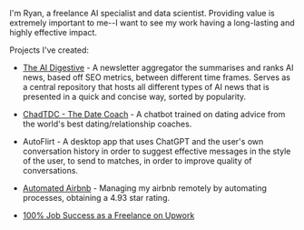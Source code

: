 I'm Ryan, a freelance AI specialist and data scientist. Providing value is extremely important to me--I want to see my work having a long-lasting and highly effective impact.

Projects I've created:

* [The AI Digestive](https://theaidigestive.com) - A newsletter aggregator the summarises and ranks AI news, based off SEO metrics, between different time frames. Serves as a central repository that hosts all different types of AI news that is presented in a quick and concise way, sorted by popularity. 

* [ChadTDC - The Date Coach](https://play.google.com/store/apps/details?id=com.automiserai.ChadTDC) - A chatbot trained on dating advice from the world's best dating/relationship coaches.

* AutoFlirt - A desktop app that uses ChatGPT and the user's own conversation history in order to suggest effective messages in the style of the user, to send to matches, in order to improve quality of conversations.

* [Automated Airbnb](https://www.airbnb.co.uk/rooms/52876716?preview_for_ml=true&source_impression_id=p3_1698158287_L2UKK4xbb%2FTaEgVc) - Managing my airbnb remotely by automating processes, obtaining a  4.93 star rating.

* [100% Job Success as a Freelance on Upwork](https://www.upwork.com/freelancers/~01657a3e3e92683896?viewMode=1)


<!---
rypoll/rypoll is a ✨ special ✨ repository because its `README.md` (this file) appears on your GitHub profile.
You can click the Preview link to take a look at your changes.
--->
